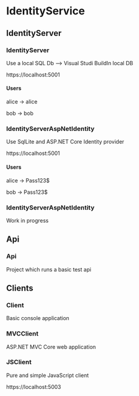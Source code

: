 # IdentityService

## IdentityServer

### IdentityServer
Use a local SQL Db --> Visual Studi BuildIn local DB

https://localhost:5001

#### Users

alice -> alice

bob -> bob

### IdentityServerAspNetIdentity

Use SqlLite and ASP.NET Core Identity provider

https://localhost:5001

#### Users

alice -> Pass123$

bob -> Pass123$

### IdentityServerAspNetIdentity

Work in progress

## Api

### Api
Project which runs a basic test api

## Clients

### Client
Basic console application

### MVCClient
ASP.NET MVC Core web application

### JSClient
Pure and simple JavaScript client

https://localhost:5003


